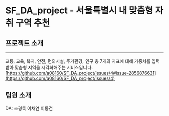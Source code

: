 # SF_DA_project - 서울특별시 내 맞춤형 자취 구역 추천
## 프로젝트 소개
---
교통, 교육, 복지, 안전, 편의시설, 주거환경, 인구 총 7개의 지표에 대해 가중치를 입력받아 맞춤형 지역을 시각화해주는 서비스입니다.
<br>
[https://github.com/a08160/SF_DA_project/issues/4#issue-2856876631](https://github.com/a08160/SF_DA_project/issues/4)
## 팀원 소개
DA: 조경록 이채연 이동건
